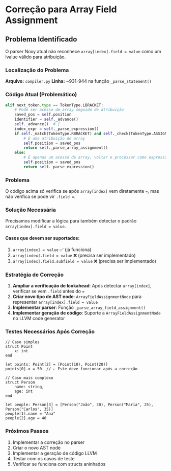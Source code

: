 # Correção para Array Field Assignment

## Problema Identificado

O parser Noxy atual não reconhece `array[index].field = value` como um lvalue válido para atribuição.

### Localização do Problema

**Arquivo:** `compiler.py`
**Linha:** ~931-944 na função `_parse_statement()`

### Código Atual (Problemático)

```python
elif next_token.type == TokenType.LBRACKET:
    # Pode ser acesso de array seguido de atribuição
    saved_pos = self.position
    identifier = self._advance()
    self._advance()  # [
    index_expr = self._parse_expression()
    if self._match(TokenType.RBRACKET) and self._check(TokenType.ASSIGN):
        # É uma atribuição de array
        self.position = saved_pos
        return self._parse_array_assignment()
    else:
        # É apenas um acesso de array, voltar e processar como expressão
        self.position = saved_pos
        return self._parse_expression()
```

### Problema

O código acima só verifica se após `array[index]` vem diretamente `=`, mas não verifica se pode vir `.field =`.

### Solução Necessária

Precisamos modificar a lógica para também detectar o padrão `array[index].field = value`.

#### Casos que devem ser suportados:
1. `array[index] = value` ✅ (já funciona)
2. `array[index].field = value` ❌ (precisa ser implementado)
3. `array[index].field.subfield = value` ❌ (precisa ser implementado)

### Estratégia de Correção

1. **Ampliar a verificação de lookahead**: Após detectar `array[index]`, verificar se vem `.field` antes do `=`
2. **Criar novo tipo de AST node**: `ArrayFieldAssignmentNode` para representar `array[index].field = value`
3. **Implementar parser**: Função `_parse_array_field_assignment()`
4. **Implementar geração de código**: Suporte a `ArrayFieldAssignmentNode` no LLVM code generator

### Testes Necessários Após Correção

```noxy
// Caso simples
struct Point
    x: int
end

let points: Point[2] = [Point(10), Point(20)]
points[0].x = 50  // ← Este deve funcionar após a correção

// Caso mais complexo
struct Person
    name: string,
    age: int
end

let people: Person[3] = [Person("João", 30), Person("Maria", 25), Person("Carlos", 35)]
people[1].name = "Ana"
people[2].age = 40
```

### Próximos Passos

1. Implementar a correção no parser
2. Criar o novo AST node
3. Implementar a geração de código LLVM
4. Testar com os casos de teste
5. Verificar se funciona com structs aninhados
